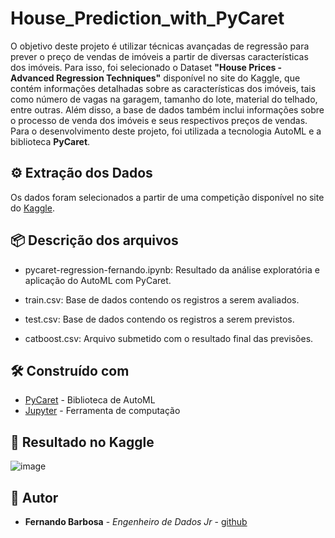 # House_Prediction_with_PyCaret



O objetivo deste projeto é utilizar técnicas avançadas de regressão para prever o preço de vendas de imóveis a partir de diversas características dos imóveis. Para isso, foi selecionado o Dataset <b>"House Prices - Advanced Regression Techniques"</b> disponível no site do Kaggle, que contém informações detalhadas sobre as características dos imóveis, tais como número de vagas na garagem, tamanho do lote, material do telhado, entre outras. Além disso, a base de dados também inclui informações sobre o processo de venda dos imóveis e seus respectivos preços de vendas. Para o desenvolvimento deste projeto, foi utilizada a tecnologia AutoML e a biblioteca <b>PyCaret</b>.

## ⚙️ Extração dos Dados


Os dados foram selecionados a partir de uma competição disponível no site do [Kaggle](https://www.kaggle.com/competitions/house-prices-advanced-regression-techniques).



## 📦 Descrição dos arquivos

 - pycaret-regression-fernando.ipynb: Resultado da análise exploratória e aplicação do AutoML com PyCaret.

 - train.csv: Base de dados contendo os registros a serem avaliados.
 
 - test.csv: Base de dados contendo os registros a serem previstos.

 - catboost.csv: Arquivo submetido com o resultado final das previsões.

## 🛠️ Construído com

* [PyCaret](https://pycaret.gitbook.io/docs/) - Biblioteca de AutoML
* [Jupyter](https://jupyter.org/) - Ferramenta de computação

## 🎯 Resultado no Kaggle

![image](https://user-images.githubusercontent.com/116772002/218157636-c7cc3c8d-2ca4-45be-8430-f0e2bf69230e.png)


## 🏃 Autor


* **Fernando Barbosa** - *Engenheiro de Dados Jr* - [github](https://github.com/FernandoBarbosaB)
